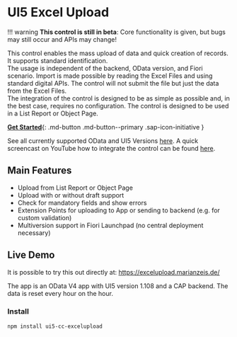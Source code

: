 # UI5 Excel Upload

!!! warning
        **This control is still in beta**: Core functionality is given, but bugs may still occur and APIs may change!

This control enables the mass upload of data and quick creation of records. It supports standard identification.  
The usage is independent of the backend, OData version, and Fiori scenario. Import is made possible by reading the Excel Files and using standard digital APIs. The control will not submit the file but just the data from the Excel Files.  
The integration of the control is designed to be as simple as possible and, in the best case, requires no configuration. The control is designed to be used in a List Report or Object Page.

[**Get Started**](./pages/GettingStarted.md){: .md-button .md-button--primary .sap-icon-initiative }

See all currently supported OData and UI5 Versions [here](./pages/SupportVersions.md). A quick screencast on YouTube how to integrate the control can be found [here](https://www.youtube.com/watch?v=dODt9ZWmi4A).

## Main Features

-   Upload from List Report or Object Page
-   Upload with or without draft support
-   Check for mandatory fields and show errors
-   Extension Points for uploading to App or sending to backend (e.g. for custom validation)
-   Multiversion support in Fiori Launchpad (no central deployment necessary)

## Live Demo

It is possible to try this out directly at: <https://excelupload.marianzeis.de/>

The app is an OData V4 app with UI5 version 1.108 and a CAP backend. The data is reset every hour on the hour.

### Install

```sh
npm install ui5-cc-excelupload
```